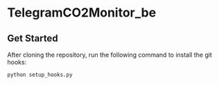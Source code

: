# TelegramCO2Monitor_be

## Get Started

After cloning the repository, run the following command to install the git hooks:

```bash
python setup_hooks.py
```
